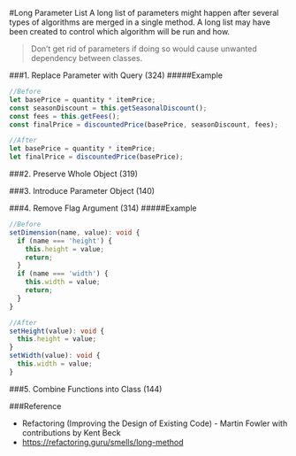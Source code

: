 #Long Parameter List
A long list of parameters might happen after several types of algorithms are merged in a single method. A long list may have been created to control which algorithm will be run and how.
>Don’t get rid of parameters if doing so would cause unwanted dependency between classes.

###1. Replace Parameter with Query (324)
#####Example
```typescript
//Before
let basePrice = quantity * itemPrice;
const seasonDiscount = this.getSeasonalDiscount();
const fees = this.getFees();
const finalPrice = discountedPrice(basePrice, seasonDiscount, fees);

//After
let basePrice = quantity * itemPrice;
let finalPrice = discountedPrice(basePrice);
```

###2. Preserve Whole Object (319)

###3. Introduce Parameter Object (140)

###4. Remove Flag Argument (314)
#####Example
```typescript
//Before
setDimension(name, value): void {
  if (name === 'height') {
    this.height = value;
    return;
  }
  if (name === 'width') {
    this.width = value;
    return;
  }
}

//After
setHeight(value): void {
  this.height = value;
}
setWidth(value): void {
  this.width = value;
}
```

###5. Combine Functions into Class (144)

###Reference
- Refactoring (Improving the Design of Existing Code) - Martin Fowler with contributions by Kent Beck
- https://refactoring.guru/smells/long-method
